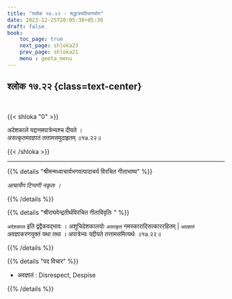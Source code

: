 ```yaml
---
title: "श्लोक १७.२२ - श्रद्धात्रयविभागयोग"
date: 2023-12-25T20:05:38+05:30
draft: false
book:
    toc_page: true
    next_page: shloka23
    prev_page: shloka21
    menu : geeta_menu
---
```



## श्लोक १७.२२ {class=text-center}

<br/>

{{< shloka  "0"  >}}

अदेशकाले यद्दानमपात्रेभ्यश्च दीयते ।  
असत्कृतमवज्ञातं तत्तामसमुदाहृतम् ॥१७.२२॥

{{< /shloka >}}

---

{{% details "श्रीमन्मध्वाचार्यभगवत्पादाचर्य विरचित  गीताभाष्य" %}}

*आचार्येण टिप्पणी नकृतः ।*

{{% /details %}}



{{% details "श्रीराघवेन्द्रतीर्थविरचित गीताविवृतिः " %}}

`अदेशकाल` इति  द्वंद्वैकवद्भावः । अशुचिदेशकालयोः `असत्कृतं` 
नमस्कारादिसत्काररहितम्‌ | `अवज्ञातं` अवज्ञाकरणयुक्तं यथा
तथा । अपात्रेभ्यः यद्दीयते तत्तामसमित्यर्थः ॥१७.२२॥

{{% /details %}}


{{% details "पद विचार" %}}

- अवज्ञातं : Disrespect, Despise

{{% /details %}}
